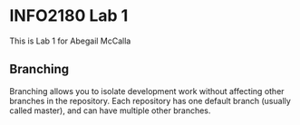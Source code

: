 # INFO2180 Lab 1

This is Lab 1 for Abegail McCalla

## Branching

Branching allows you to isolate development work without affecting other branches in the repository. Each repository has one default branch (usually called master), and can have multiple other branches.
